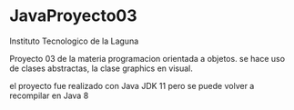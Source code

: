 # JavaProyecto03

Instituto Tecnologico de la Laguna

Proyecto 03 de la materia programacion orientada a objetos.
se hace uso de clases abstractas, la clase graphics en visual.


el proyecto fue realizado con Java JDK 11 pero se puede volver a recompilar en Java 8
